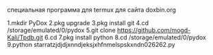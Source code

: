специальная программа для termux для сайта doxbin.org

1.mkdir PyDox
2.pkg upgrade
3.pkg install git
4.cd /storage/emulated/0/pydox 
5.git clone https://github.com/mogd-Kali/Tpdb.git 
6.cd
7.pkg install python
8.cd /storage/emulated/0/pydox 
9.python starratzjdjdjxnndjeksjxhfnmelspskxndn026262.py 
